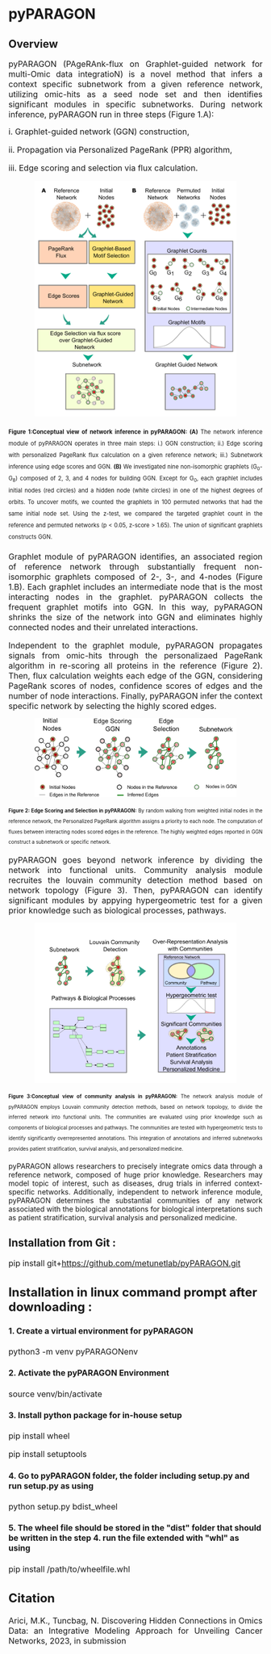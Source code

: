 # pyPARAGON 

## Overview  

<p align="justify"><font-weight="normal"><font size=3> pyPARAGON (PAgeRAnk-flux on Graphlet-guided network for multi-Omic data integratioN) is a novel method that infers a context specific subnetwork from a given reference network, utilizing omic-hits as a seed node set and then identifies significant modules in specific subnetworks. During network inference, pyPARAGON run in three steps (Figure 1.A): 

 i. Graphlet-guided network (GGN) construction,

 ii. Propagation via  Personalized PageRank (PPR) algorithm, 

 iii. Edge scoring and selection via flux calculation. <font> </p> 



<p align="center">    
<img " src="Concept_Figs/Network_Inference_overall_and_GGN.png" width="400">
</p>
<p align="justify"><sub><sup><strong>Figure 1:Conceptual view of network inference in pyPARAGON: (A)</strong> The network inference module of pyPARAGON operates in three main steps: i.) GGN construction; ii.) Edge scoring with personalized PageRank flux calculation on a given reference network; iii.) Subnetwork inference using edge scores and GGN. <strong>(B)</strong> We investigated nine non-isomorphic graphlets (G<sub>0</sub>-G<sub>8</sub>) composed of 2, 3, and 4 nodes for building GGN. Except for G<sub>0</sub>, each graphlet includes initial nodes (red circles) and a hidden node (white circles) in one of the highest degrees of orbits. To uncover motifs, we counted the graphlets in 100 permuted networks that had the same initial node set. Using the z-test, we compared the targeted graphlet count in the reference and permuted networks (p < 0.05, z-score > 1.65). The union of significant graphlets constructs GGN. </sub></sup> <p>
 
 
 
<p align="justify" font-weight="normal">Graphlet module of pyPARAGON identifies, an associated region of reference network through substantially frequent non-isomorphic graphlets composed of 2-, 3-, and 4-nodes (Figure 1.B). Each graphlet includes an intermediate node that is the most interacting nodes in the graphlet. pyPARAGON collects the frequent graphlet motifs into GGN. In this way, pyPARAGON shrinks the size of the network into GGN and eliminates highly connected nodes and their unrelated interactions. </font> </p>



<p align="justify" font-weight="normal">Independent to the graphlet module, pyPARAGON propagates signals from omic-hits through the personalizaed PageRank algorithm in re-scoring all proteins in the reference (Figure 2). Then, flux calculation weights each edge of the GGN, considering PageRank scores of nodes, confidence scores of edges and the number of node interactions. Finally, pyPARAGON infer the context specific network by selecting the highly scored edges. </font> </p>



<p align="center"> 
<img src="Concept_Figs/PRF_and_Edge_Selection.png" width="400">
</p> 
<p align="justify"><sub><sup><strong>Figure 2: Edge Scoring and Selection in pyPARAGON:</strong> By random walking from weighted initial nodes in the reference network, the Personalized PageRank algorithm assigns a priority to each node. The computation of fluxes between interacting nodes scored edges in the reference. The highly weighted edges reported in GGN construct a subnetwork or specific network. </sub></sup> <p>



<p align="justify" font-weight="normal"><font size=3>pyPARAGON goes beyond network inference by dividing the network into functional units. Community analysis module recruites the louvain community detection method based on network topology (Figure 3). Then, pyPARAGON can identify significant modules by appying hypergeometric test for a given prior knowledge such as biological processes, pathways. </font></p>     



<p align="center"> 
<img src="Concept_Figs/Community__Analysis_.png" width="400">
<p/> 
<p align="justify"><sub><sup><strong>Figure 3:Conceptual view of community analysis in pyPARAGON:</strong> The network analysis module of pyPARAGON employs Louvain community detection methods, based on network topology, to divide the inferred network into functional units. The communities are evaluated using prior knowledge such as components of biological processes and pathways. The communities are tested with hypergeometric tests to identify significantly overrepresented annotations. This integration of annotations and inferred subnetworks provides patient stratification, survival analysis, and personalized medicine.</sub></sup> </p>


<p align="justify"> pyPARAGON allows researchers to precisely integrate omics data through a reference network, composed of huge prior knowledge. Researchers may model topic of interest, such as diseases, drug trials in inferred context-specific networks. Additionally, independent to network inference module,  pyPARAGON determines the substantial communities of any network associated with the biological annotations for biological interpretations such as patient stratification, survival analysis and personalized medicine. </p>



## Installation from Git :

<p align="justify" font-weight="normal"><font size=3>

pip install git+https://github.com/metunetlab/pyPARAGON.git

                                       
                                       
                               

## Installation in linux command prompt after downloading :

<p align="justify" font-weight="normal"><font size=3>

#### 1. Create a virtual environment for pyPARAGON

python3 -m venv pyPARAGONenv


#### 2. Activate the pyPARAGON Environment 

source venv/bin/activate


#### 3. Install python package for in-house setup

pip install wheel

pip install setuptools


#### 4. Go to pyPARAGON folder, the folder including setup.py and run setup.py as using

python setup.py bdist_wheel


#### 5. The wheel file should be stored in the "dist" folder that should be written in the step 4. run the file extended with "whl" as using

pip install /path/to/wheelfile.whl 




## Citation
<p align="justify" font-weight="normal"><font size=3>
Arici, M.K., Tuncbag, N. Discovering Hidden Connections in Omics Data: an Integrative Modeling Approach for Unveiling Cancer Networks, 2023, in submission

